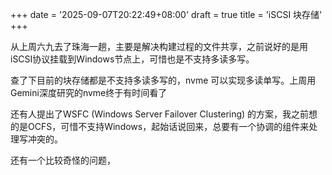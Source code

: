 +++
date = '2025-09-07T20:22:49+08:00'
draft = true
title = 'iSCSI 块存储'
+++

从上周六九去了珠海一趟，主要是解决构建过程的文件共享，之前说好的是用iSCSI协议挂载到Windows节点上，可惜也是不支持多读多写。

查了下目前的块存储都是不支持多读多写的，nvme 可以实现多读单写。上周用Gemini深度研究的nvme终于有时间看了

还有人提出了WSFC (Windows Server Failover Clustering) 的方案，我之前想的是OCFS，可惜不支持Windows，起始话说回来，总要有一个协调的组件来处理写冲突的。

还有一个比较奇怪的问题，